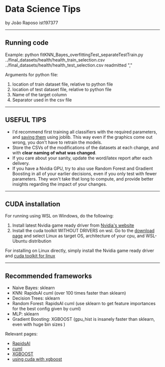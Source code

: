 # **Data Science Tips** 
by João Raposo ist197377

---
## Running code

Example: python fitKNN_Bayes_overfittingTest_separateTestTrain.py ../final_datasets/health/health_train_selection.csv ../final_datasets/health/health_test_selection.csv readmitted ","

Arguments for python file:
1. location of train dataset file, relative to python file
2. location of test dataset file, relative to python file
3. Name of the target column
4. Separator used in the csv file

---
## USEFUL TIPS

- I'd recommend first training all classifiers with the required parameters, and [saving them](https://scikit-learn.org/stable/model_persistence.html) using joblib. This way even if the graphics come out wrong, you don't have to retrain the models.
- Store the CSVs of the modifications of the datasets at each change, and with **clear naming of what was changed**. 
- If you care about your sanity, update the word/latex report after each delivery.
- If you have a Nvidia GPU, try to also use Random Forest and Gradient Boosting in all of your earlier decisions, even if you only test with fewer parameters. They won't take that long to compute, and provide better insights regarding the impact of your changes. 
---
## CUDA installation
For running using WSL on Windows, do the following:
1. Install latest Nvidia game ready driver from [Nvidia's website](https://www.nvidia.com/download/index.aspx)
2. Install the cuda toolkit WITHOUT DRIVERS on wsl. Go to the [download page](https://developer.nvidia.com/cuda-downloads?target_os=Linux&target_arch=x86_64&Distribution=WSL-Ubuntu&target_version=2.0) and select Linux as target OS, architecture of your cpu, and WSL-Ubuntu distribution

For installing on Linux directly, simply install the Nvidia game ready driver and [cuda toolkit for linux]() 

---
## Recommended frameworks 
- Naive Bayes: sklearn
- KNN: RapidsAI cuml (over 100 times faster than sklearn)
- Decision Trees: sklearn
- Random Forest: RapidsAI cuml (use sklearn to get feature importances for the best config given by cuml)
- MLP: sklearn
- Gradient Boosting: XGBOOST (gpu_hist is insanely faster than sklearn, even with huge bin sizes )

Relevant pages:
- [RapidsAI](https://github.com/rapidsai/cuml)
- [cuml](https://docs.rapids.ai/api/cuml/stable/)
- [XGBOOST](https://xgboost.readthedocs.io/en/stable/python/python_api.html)
- [using cuda with xgboost](https://xgboost.readthedocs.io/en/stable/gpu/index.html)
